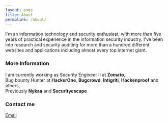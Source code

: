 ```yaml
---
layout: page
title: About
permalink: /about/
---
```


I'm an information technology and security enthusiast, with more than five years of practical experience in the information security industry. I've been into research and security auditing for more than a hundred different websites and applications including almost every top internet giant.

### More Information

I am currently working as Security Engineer II at **Zomato**,  <br />
Bug bounty Hunter at **HackerOne**, **Bugcrowd**, **Intigriti**, **Hackenproof** and others,  <br />
Previously **Nykaa** and **Securityescape** <br />


### Contact me

[Email](mailto:bewithsahil002@gmail.com)

